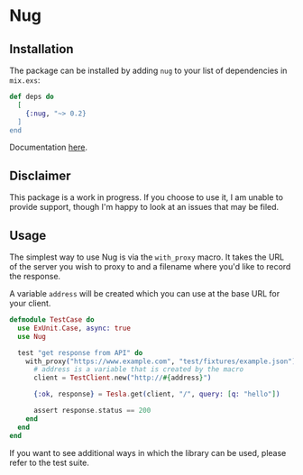 # Nug

## Installation

The package can be installed by adding `nug` to your list of dependencies in `mix.exs`:

```elixir
def deps do
  [
    {:nug, "~> 0.2}
  ]
end
```

Documentation [here](https://hexdocs.pm/nug).

## Disclaimer

This package is a work in progress.  If you choose to use it, I am unable to provide support, though I'm happy to look at an issues that may be filed.

## Usage

The simplest way to use Nug is via the `with_proxy` macro.  It takes the URL of the server you wish to proxy to and a filename where you'd like to record the response.

A variable `address` will be created which you can use at the base URL for your client.

```elixir
defmodule TestCase do
  use ExUnit.Case, async: true
  use Nug

  test "get response from API" do
    with_proxy("https://www.example.com", "test/fixtures/example.json") do
      # address is a variable that is created by the macro
      client = TestClient.new("http://#{address}")

      {:ok, response} = Tesla.get(client, "/", query: [q: "hello"])

      assert response.status == 200
    end
  end
end
```

If you want to see additional ways in which the library can be used, please refer to the test suite.